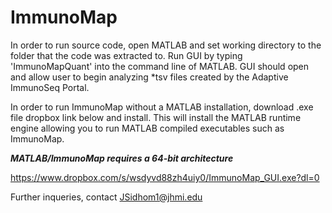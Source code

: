 # ImmunoMap
In order to run source code, open MATLAB and set working directory to the folder that the code was extracted to.
Run GUI by typing 'ImmunoMapQuant' into the command line of MATLAB. GUI should open and allow user to begin analyzing *tsv files created by the Adaptive ImmunoSeq Portal. 

In order to run ImmunoMap without a MATLAB installation, download .exe file dropbox link below and install. This will install the MATLAB runtime engine allowing you to run MATLAB compiled executables such as ImmunoMap.

***MATLAB/ImmunoMap requires a 64-bit architecture*** 

https://www.dropbox.com/s/wsdyvd88zh4uiy0/ImmunoMap_GUI.exe?dl=0

Further inqueries, contact JSidhom1@jhmi.edu
